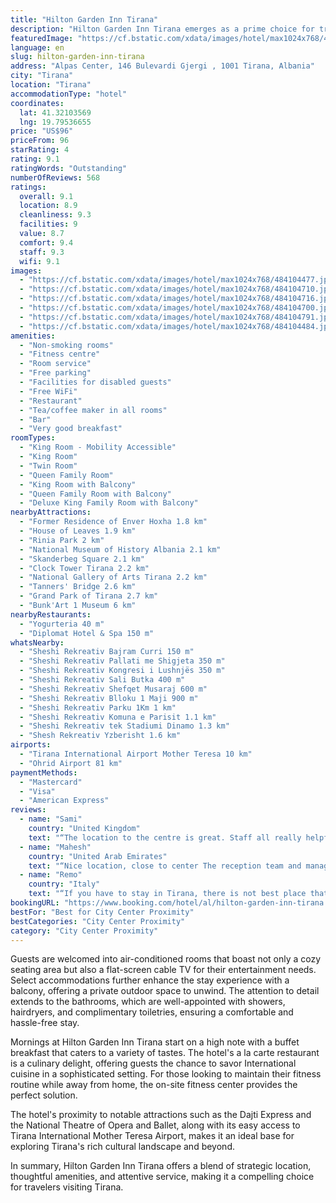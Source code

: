 ```yaml
---
title: "Hilton Garden Inn Tirana"
description: "Hilton Garden Inn Tirana emerges as a prime choice for travelers seeking both comfort and convenience in the heart of Albania's vibrant capital."
featuredImage: "https://cf.bstatic.com/xdata/images/hotel/max1024x768/484104477.jpg?k=9ae3f1edf21a792e4fa1568e84634ee922a210c3755b1b04585e8a6238c1839b&o=&hp=1"
language: en
slug: hilton-garden-inn-tirana
address: "Alpas Center, 146 Bulevardi Gjergi , 1001 Tirana, Albania"
city: "Tirana"
location: "Tirana"
accommodationType: "hotel"
coordinates:
  lat: 41.32103569
  lng: 19.79536655
price: "US$96"
priceFrom: 96
starRating: 4
rating: 9.1
ratingWords: "Outstanding"
numberOfReviews: 568
ratings:
  overall: 9.1
  location: 8.9
  cleanliness: 9.3
  facilities: 9
  value: 8.7
  comfort: 9.4
  staff: 9.3
  wifi: 9.1
images:
  - "https://cf.bstatic.com/xdata/images/hotel/max1024x768/484104477.jpg?k=9ae3f1edf21a792e4fa1568e84634ee922a210c3755b1b04585e8a6238c1839b&o=&hp=1"
  - "https://cf.bstatic.com/xdata/images/hotel/max1024x768/484104710.jpg?k=6a90a9d912f06ef56353d835a8f78c019fb6d5e8e73dcfd80a8ecaab959c1c6b&o=&hp=1"
  - "https://cf.bstatic.com/xdata/images/hotel/max1024x768/484104716.jpg?k=a09e3f62ddb10281863a01cad5cadedea91ff7ab86e7c182c61d3f394484134f&o=&hp=1"
  - "https://cf.bstatic.com/xdata/images/hotel/max1024x768/484104700.jpg?k=b4dd3cffbec68961b16f6e699d820a8b5ee1fe8c8b262a2fc1a2aa998c36e728&o=&hp=1"
  - "https://cf.bstatic.com/xdata/images/hotel/max1024x768/484104791.jpg?k=8ed361f53787763136ab1e272c96efa9d27405315e0b04c007259f60a6b44f61&o=&hp=1"
  - "https://cf.bstatic.com/xdata/images/hotel/max1024x768/484104484.jpg?k=648b61a589637ee0aa0c0234a03c8c21fb6d93b6864d17065b64271d7f0c55bb&o=&hp=1"
amenities:
  - "Non-smoking rooms"
  - "Fitness centre"
  - "Room service"
  - "Free parking"
  - "Facilities for disabled guests"
  - "Free WiFi"
  - "Restaurant"
  - "Tea/coffee maker in all rooms"
  - "Bar"
  - "Very good breakfast"
roomTypes:
  - "King Room - Mobility Accessible"
  - "King Room"
  - "Twin Room"
  - "Queen Family Room"
  - "King Room with Balcony"
  - "Queen Family Room with Balcony"
  - "Deluxe King Family Room with Balcony"
nearbyAttractions:
  - "Former Residence of Enver Hoxha 1.8 km"
  - "House of Leaves 1.9 km"
  - "Rinia Park 2 km"
  - "National Museum of History Albania 2.1 km"
  - "Skanderbeg Square 2.1 km"
  - "Clock Tower Tirana 2.2 km"
  - "National Gallery of Arts Tirana 2.2 km"
  - "Tanners' Bridge 2.6 km"
  - "Grand Park of Tirana 2.7 km"
  - "Bunk'Art 1 Museum 6 km"
nearbyRestaurants:
  - "Yogurteria 40 m"
  - "Diplomat Hotel & Spa 150 m"
whatsNearby:
  - "Sheshi Rekreativ Bajram Curri 150 m"
  - "Sheshi Rekreativ Pallati me Shigjeta 350 m"
  - "Sheshi Rekreativ Kongresi i Lushnjës 350 m"
  - "Sheshi Rekreativ Sali Butka 400 m"
  - "Sheshi Rekreativ Shefqet Musaraj 600 m"
  - "Sheshi Rekreativ Blloku 1 Maji 900 m"
  - "Sheshi Rekreativ Parku 1Km 1 km"
  - "Sheshi Rekreativ Komuna e Parisit 1.1 km"
  - "Sheshi Rekreativ tek Stadiumi Dinamo 1.3 km"
  - "Shesh Rekreativ Yzberisht 1.6 km"
airports:
  - "Tirana International Airport Mother Teresa 10 km"
  - "Ohrid Airport 81 km"
paymentMethods:
  - "Mastercard"
  - "Visa"
  - "American Express"
reviews:
  - name: "Sami"
    country: "United Kingdom"
    text: "“The location to the centre is great. Staff all really helpful and friendly and the rooms were very clean and tidy.”"
  - name: "Mahesh"
    country: "United Arab Emirates"
    text: "“Nice location, close to center The reception team and manager are amazing they were very warm and helpful”"
  - name: "Remo"
    country: "Italy"
    text: "“If you have to stay in Tirana, there is not best place that this lovely hotel.. Staff amazing, rooms lovely, and really wonderfull quality of bed and pillows (i'am really obsessed about it, and this is really great quality)... For sure we will...”"
bookingURL: "https://www.booking.com/hotel/al/hilton-garden-inn-tirana.en-gb.html?aid=8035640"
bestFor: "Best for City Center Proximity"
bestCategories: "City Center Proximity"
category: "City Center Proximity"
---
```


Guests are welcomed into air-conditioned rooms that boast not only a cozy seating area but also a flat-screen cable TV for their entertainment needs. Select accommodations further enhance the stay experience with a balcony, offering a private outdoor space to unwind. The attention to detail extends to the bathrooms, which are well-appointed with showers, hairdryers, and complimentary toiletries, ensuring a comfortable and hassle-free stay.

Mornings at Hilton Garden Inn Tirana start on a high note with a buffet breakfast that caters to a variety of tastes. The hotel's a la carte restaurant is a culinary delight, offering guests the chance to savor International cuisine in a sophisticated setting. For those looking to maintain their fitness routine while away from home, the on-site fitness center provides the perfect solution.

The hotel's proximity to notable attractions such as the Dajti Express and the National Theatre of Opera and Ballet, along with its easy access to Tirana International Mother Teresa Airport, makes it an ideal base for exploring Tirana's rich cultural landscape and beyond.

In summary, Hilton Garden Inn Tirana offers a blend of strategic location, thoughtful amenities, and attentive service, making it a compelling choice for travelers visiting Tirana.